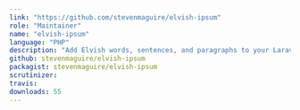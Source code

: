```yaml
---
link: "https://github.com/stevenmaguire/elvish-ipsum"
role: "Maintainer"
name: "elvish-ipsum"
language: "PHP"
description: "Add Elvish words, sentences, and paragraphs to your Laravel project"
github: stevenmaguire/elvish-ipsum
packagist: stevenmaguire/elvish-ipsum
scrutinizer:
travis:
downloads: 55
---
```

